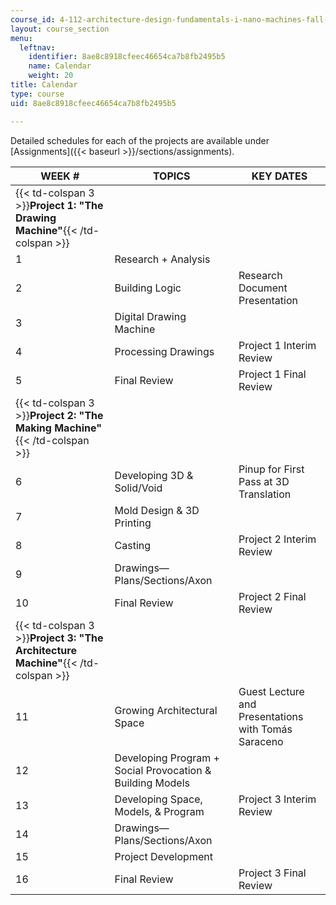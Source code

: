 ```yaml
---
course_id: 4-112-architecture-design-fundamentals-i-nano-machines-fall-2012
layout: course_section
menu:
  leftnav:
    identifier: 8ae8c8918cfeec46654ca7b8fb2495b5
    name: Calendar
    weight: 20
title: Calendar
type: course
uid: 8ae8c8918cfeec46654ca7b8fb2495b5

---
```


Detailed schedules for each of the projects are available under [Assignments]({{< baseurl >}}/sections/assignments).

| WEEK # | TOPICS | KEY DATES |
| --- | --- | --- |
| {{< td-colspan 3 >}}**Project 1: "The Drawing Machine"**{{< /td-colspan >}} |||
| 1 | Research + Analysis | &nbsp; |
| 2 | Building Logic | Research Document Presentation |
| 3 | Digital Drawing Machine | &nbsp; |
| 4 | Processing Drawings | Project 1 Interim Review |
| 5 | Final Review | Project 1 Final Review |
| {{< td-colspan 3 >}}**Project 2: "The Making Machine"**{{< /td-colspan >}} |||
| 6 | Developing 3D & Solid/Void | Pinup for First Pass at 3D Translation |
| 7 | Mold Design & 3D Printing | &nbsp; |
| 8 | Casting | Project 2 Interim Review |
| 9 | Drawings—Plans/Sections/Axon | &nbsp; |
| 10 | Final Review | Project 2 Final Review |
| {{< td-colspan 3 >}}**Project 3: "The Architecture Machine"**{{< /td-colspan >}} |||
| 11 | Growing Architectural Space | Guest Lecture and Presentations with Tomás Saraceno |
| 12 | Developing Program + Social Provocation & Building Models | &nbsp; |
| 13 | Developing Space, Models, & Program | Project 3 Interim Review |
| 14 | Drawings—Plans/Sections/Axon | &nbsp; |
| 15 | Project Development | &nbsp; |
| 16 | Final Review | Project 3 Final Review